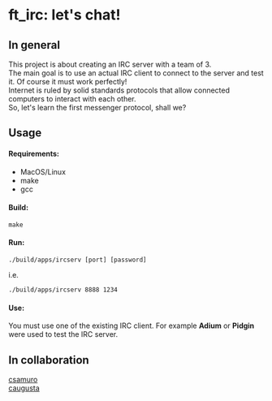 # ft_irc: let's chat!

## In general

This project is about creating an IRC server with a team of 3.<br>
The main goal is to use an actual IRC client to connect to the server and test it. Of course it must work perfectly!<br>
Internet is ruled by solid standards protocols that allow connected computers to interact
with each other.<br>
So, let's learn the first messenger protocol, shall we?<br>

## Usage

#### Requirements:
- MacOS/Linux
- make
- gcc

#### Build:
```
make
```
#### Run:
```
./build/apps/ircserv [port] [password]
```
i.e.
```
./build/apps/ircserv 8888 1234
```
#### Use:
You must use one of the existing IRC client. For example **Adium** or **Pidgin** were used to test the IRC server.

## In collaboration
[csamuro](https://github.com/cheloveknikitaa)<br>
[caugusta](https://github.com/3Danger)
